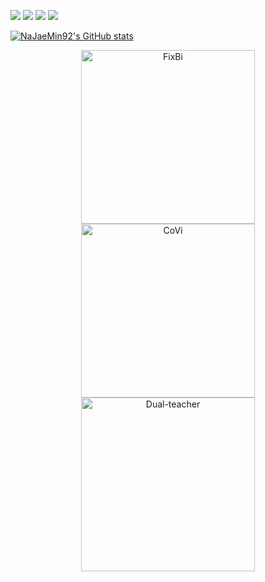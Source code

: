 <!-- ### 🌱🌱🌱 -->

<!--
**NaJaeMin92/NaJaeMin92** is a ✨ _special_ ✨ repository because its `README.md` (this file) appears on your GitHub profile.

Here are some ideas to get you started:

- 🔭 I’m currently working on ...
- 🌱 I’m currently learning ...
- 👯 I’m looking to collaborate on ...
- 🤔 I’m looking for help with ...
- 💬 Ask me about ...
- 📫 How to reach me: ...
- 😄 Pronouns: ...
- ⚡ Fun fact: ...
-->

<img src="https://img.shields.io/badge/Python-3766AB?style=flat-square&logo=Python&logoColor=white"/></a>
<img src="https://img.shields.io/badge/PyTorch-EE4C2C?style=flat-square&logo=PyTorch&logoColor=white"/></a>
<img src="https://img.shields.io/badge/OpenCV-5C3EE8?style=flat-square&logo=OpenCV&logoColor=white"/></a>
<img src="https://img.shields.io/badge/Transfer Learning-7E4DD2?style=flat-square&logo=Aiqfome&logoColor=white"/></a>

[![NaJaeMin92's GitHub stats](https://github-readme-stats.zohan.tech/api?username=NaJaeMin92&count_private=true&hide=prs,issues,contribs&show_icons=true&include_all_commits=true&theme=darcula&bg_color=22272E&title_color=DF7A5F&icon_color=F8D866)](https://github.com/NaJaeMin92)

<p align="center">
    <a href="https://github.com/NaJaeMin92/FixBi"><img width="278" src="https://denvercoder1-github-readme-stats.vercel.app/api/pin/?username=NaJaeMin92&repo=FixBi&theme=react&bg_color=22272E&title_color=DF7A5F&hide_border=false&icon_color=F8D866&show_icons=true" alt="FixBi"></a>
    <a href="https://github.com/NaJaeMin92/Covi"><img width="278" src="https://denvercoder1-github-readme-stats.vercel.app/api/pin/?username=NaJaeMin92&repo=Covi&theme=react&bg_color=22272E&title_color=DF7A5F&hide_border=false&icon_color=F8D866&show_icons=true" alt="CoVi"></a>
    <a href="https://github.com/naver-ai/dual-teacher"><img width="278" src="https://denvercoder1-github-readme-stats.vercel.app/api/pin/?username=NaJaeMin92&repo=dual-teacher&theme=react&bg_color=22272E&title_color=DF7A5F&&hide_border=false&icon_color=F8D866&show_icons=true" alt="Dual-teacher"></a>
</p>
